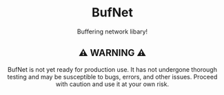 <div align="center">

# BufNet
Buffering network libary!

## ⚠️ WARNING ⚠️
BufNet is not yet ready for production use. It has not undergone thorough testing and may be susceptible to bugs, errors, and other issues. Proceed with caution and use it at your own risk.